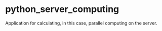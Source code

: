 # python_server_computing
Application for calculating, in this case, parallel computing on the server.
